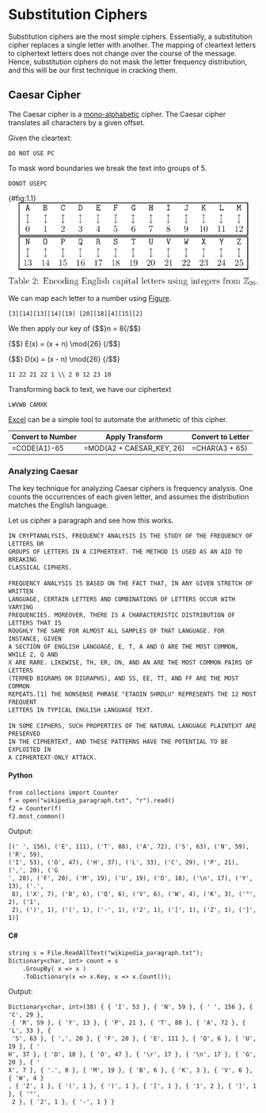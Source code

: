 # Substitution Ciphers

Substitution ciphers are the most simple ciphers. Essentially, a substitution
cipher replaces a single letter with another. The mapping of cleartext letters
to ciphertext letters does not change over the course of the message. Hence,
substitution ciphers do not mask the letter frequency distribution, and this will
be our first technique in cracking them.   

## Caesar Cipher

The Caesar cipher is a [mono-alphabetic](#def:mono-alphabetic) cipher. The Caesar cipher translates
all characters by a given offset. 

Given the cleartext:
```
DO NOT USE PC
```

To mask word boundaries we break the text into groups of 5.

```
DONOT USEPC
```
{#fig:1.1}
![Figure 1.1](images/tab2_mod26-encodings.png)

We can map each letter to a number using [Figure](#fig:1.1). 

```
[3][14][13][14][19] [20][18][4][15][2]
```

We then apply our key of {$$}n = 8{/$$}

{$$}
E(x) = (x + n) \mod{26}
{/$$}

{$$}
D(x) = (x - n) \mod{26}
{/$$}

```
11 22 21 22 1 \\ 2 0 12 23 10
```

Transforming back to text, we have our ciphertext

```
LWVWB CAMXK
```

[Excel](#ref:excel_ciphers) can be a simple tool to automate the arithmetic of this cipher.

| Convert to Number | Apply Transform            | Convert to Letter |
|-------------------|---------------------------|-------------------|
| =CODE(A1)-65	    | =MOD(A2 + CAESAR_KEY, 26)	| =CHAR(A3 + 65)	|

### Analyzing Caesar
The key technique for analyzing Caesar ciphers is frequency analysis. One counts
the occurrences of each given letter, and assumes the distribution matches the
English language. 

Let us cipher a paragraph and see how this works.

```
IN CRYPTANALYSIS, FREQUENCY ANALYSIS IS THE STUDY OF THE FREQUENCY OF LETTERS OR
GROUPS OF LETTERS IN A CIPHERTEXT. THE METHOD IS USED AS AN AID TO BREAKING
CLASSICAL CIPHERS.

FREQUENCY ANALYSIS IS BASED ON THE FACT THAT, IN ANY GIVEN STRETCH OF WRITTEN
LANGUAGE, CERTAIN LETTERS AND COMBINATIONS OF LETTERS OCCUR WITH VARYING
FREQUENCIES. MOREOVER, THERE IS A CHARACTERISTIC DISTRIBUTION OF LETTERS THAT IS
ROUGHLY THE SAME FOR ALMOST ALL SAMPLES OF THAT LANGUAGE. FOR INSTANCE, GIVEN
A SECTION OF ENGLISH LANGUAGE, E, T, A AND O ARE THE MOST COMMON, WHILE Z, Q AND
X ARE RARE. LIKEWISE, TH, ER, ON, AND AN ARE THE MOST COMMON PAIRS OF LETTERS
(TERMED BIGRAMS OR DIGRAPHS), AND SS, EE, TT, AND FF ARE THE MOST COMMON
REPEATS.[1] THE NONSENSE PHRASE "ETAOIN SHRDLU" REPRESENTS THE 12 MOST FREQUENT
LETTERS IN TYPICAL ENGLISH LANGUAGE TEXT.

IN SOME CIPHERS, SUCH PROPERTIES OF THE NATURAL LANGUAGE PLAINTEXT ARE PRESERVED
IN THE CIPHERTEXT, AND THESE PATTERNS HAVE THE POTENTIAL TO BE EXPLOITED IN
A CIPHERTEXT-ONLY ATTACK.
```

#### Python 

```
from collections import Counter
f = open("wikipedia_paragraph.txt", "r").read()
f2 = Counter(f)
f2.most_common()
```

Output:

```
[(' ', 156), ('E', 111), ('T', 88), ('A', 72), ('S', 63), ('N', 59), ('R', 59),
('I', 53), ('O', 47), ('H', 37), ('L', 33), ('C', 29), ('P', 21), (',', 20), ('G
', 20), ('F', 20), ('M', 19), ('U', 19), ('D', 18), ('\n', 17), ('Y', 13), ('.',
 8), ('X', 7), ('B', 6), ('Q', 6), ('V', 6), ('W', 4), ('K', 3), ('"', 2), ('1',
 2), (')', 1), ('(', 1), ('-', 1), ('2', 1), ('[', 1), ('Z', 1), (']', 1)]
```

#### C\#

```
string s = File.ReadAllText("wikipedia_paragraph.txt");
Dictionary<char, int> count = s
	.GroupBy( x => x )
	.ToDictionary(x => x.Key, x => x.Count());
```

Output:

```
Dictionary<char, int>(38) { { 'I', 53 }, { 'N', 59 }, { ' ', 156 }, { 'C', 29 },
 { 'R', 59 }, { 'Y', 13 }, { 'P', 21 }, { 'T', 88 }, { 'A', 72 }, { 'L', 33 }, {
 'S', 63 }, { ',', 20 }, { 'F', 20 }, { 'E', 111 }, { 'Q', 6 }, { 'U', 19 }, { '
H', 37 }, { 'D', 18 }, { 'O', 47 }, { '\r', 17 }, { '\n', 17 }, { 'G', 20 }, { '
X', 7 }, { '.', 8 }, { 'M', 19 }, { 'B', 6 }, { 'K', 3 }, { 'V', 6 }, { 'W', 4 }
, { 'Z', 1 }, { '(', 1 }, { ')', 1 }, { '[', 1 }, { '1', 2 }, { ']', 1 }, { '"',
 2 }, { '2', 1 }, { '-', 1 } }
```





